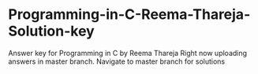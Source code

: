 # Programming-in-C-Reema-Thareja-Solution-key
Answer key for Programming in C by Reema Thareja 
Right now uploading answers in master branch. Navigate to master branch for solutions
